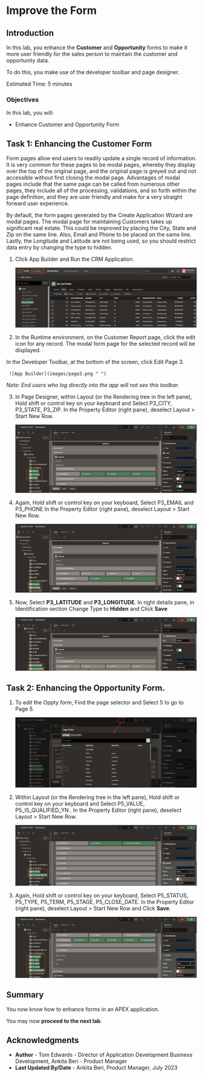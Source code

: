 # Improve the Form

## Introduction

In this lab, you enhance the **Customer** and **Opportunity** forms to make it more user friendly for the sales person to maintain the customer and opportunity data.

To do this, you make use of the developer toolbar and page designer.

Estimated Time: 5 minutes

### Objectives

In this lab, you will:
- Enhance Customer and Opportunity Form

## Task 1: Enhancing the Customer Form

Form pages allow end users to readily update a single record of information. It is very common for these pages to be modal pages, whereby they display over the top of the original page, and the original page is greyed out and not accessible without first closing the modal page. Advantages of modal pages include that the same page can be called from numerous other pages, they include all of the processing, validations, and so forth within the page definition, and they are user friendly and make for a very straight forward user experience.

By default, the form pages generated by the Create Application Wizard are modal pages. The modal page for maintaining Customers takes up significant real estate. This could be improved by placing the City, State and Zip on the same line. Also, Email and Phone to be placed on the same line. Lastly, the Longitude and Latitude are not being used, so you should restrict data entry by changing the type to hidden.

1. Click App Builder and Run the CRM Application.

     ![App Builder](images/app-builder.png " ")

2. In the Runtime environment, on the Customer Report page, click the edit icon for any record. The modal form page for the selected record will be displayed.

 In the Developer Toolbar, at the bottom of the screen, click Edit Page 3.

     ![App Builder](images/page3.png " ")

 *Note: End users who log directly into the app will not see this toolbar.*    

3. In Page Designer, within Layout (or the Rendering tree in the left pane), Hold shift or control key on your keyboard and Select P3_CITY, P3_STATE, P3_ZIP. In the Property Editor (right pane), deselect Layout > Start New Row.

     ![App Builder](images/off-start-toggle.png " ")

4. Again, Hold shift or control key on your keyboard, Select P3_EMAIL and P3_PHONE
In the Property Editor (right pane), deselect Layout > Start New Row.

     ![App Builder](images/off-start-toggle1.png " ")

5. Now, Select **P3_LATITUDE** and **P3_LONGITUDE**. In right details pane, in Identification section Change Type to **Hidden** and Click **Save**

     ![App Builder](images/long-lat-type.png " ")

## Task 2: Enhancing the Opportunity Form.

1. To edit the Oppty form, Find the page selector and Select 5 to go to Page 5.

    ![App Builder](images/page-finder.png " ")

2. Within Layout (or the Rendering tree in the left pane), Hold shift or control key on your keyboard and Select P5_VALUE, P5_IS_QUALIFIED_YN . In the Property Editor (right pane), deselect Layout > Start New Row.  

    ![App Builder](images/oppty-toggle-off.png " ")

3. Again, Hold shift or control key on your keyboard, Select P5_STATUS, P5_TYPE, P5_TERM,  P5_STAGE, P5_CLOSE_DATE. In the Property Editor (right pane), deselect Layout > Start New Row and Click **Save**.

   ![App Builder](images/oppty-toggle-off1.png " ")


## Summary

You now know how to enhance forms in an APEX application.

You may now **proceed to the next lab**.   

## Acknowledgments
- **Author** - Tom Edwards - Director of Application Development Business Development, Ankita Beri - Product Manager
- **Last Updated By/Date** - Ankita Beri, Product Manager, July 2023
